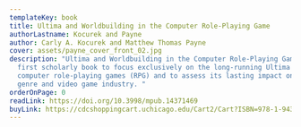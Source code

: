 ```yaml
---
templateKey: book
title: Ultima and Worldbuilding in the Computer Role-Playing Game
authorLastname: Kocurek and Payne
author: Carly A. Kocurek and Matthew Thomas Payne
cover: assets/payne_cover_front_02.jpg
description: "Ultima and Worldbuilding in the Computer Role-Playing Game is the
  first scholarly book to focus exclusively on the long-running Ultima series of
  computer role-playing games (RPG) and to assess its lasting impact on the RPG
  genre and video game industry. "
orderOnPage: 0
readLink: https://doi.org/10.3998/mpub.14371469
buyLink: https://cdcshoppingcart.uchicago.edu/Cart2/Cart?ISBN=978-1-943208-65-4&PRESS=amherst
---
```

